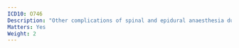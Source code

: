 ```yaml
---
ICD10: O746
Description: "Other complications of spinal and epidural anaesthesia during labour and delivery"
Matters: Yes
Weight: 2
---
```


